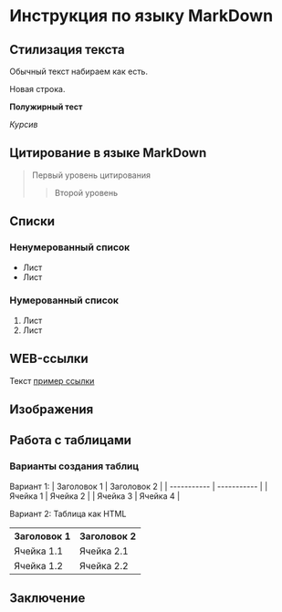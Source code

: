 # Инструкция по языку MarkDown

## Стилизация текста

Обычный текст набираем как есть.

Новая строка.

**Полужирный тест**

*Курсив*

## Цитирование в языке MarkDown

> Первый уровень цитирования
>> Второй уровень

## Списки

### Ненумерованный список
* Лист
* Лист

### Нумерованный список
1. Лист
2. Лист

## WEB-ссылки
Текст [пример ссылки](https://gist.github.com/Jekins/2bf2d0638163f1294637 "Всплывающая подсказка")

## Изображения

## Работа с таблицами

### Варианты создания таблиц

Вариант 1:
| Заголовок 1 | Заголовок 2 |
| ----------- | ----------- |
| Ячейка 1    | Ячейка 2   |
| Ячейка 3    | Ячейка 4   |

Вариант 2:
Таблица как HTML

<table>
    <tr>
        <th>Заголовок 1</th>
        <th>Заголовок 2</th>
    </tr>
    <tr>
        <td>Ячейка 1.1</td>
        <td>Ячейка 2.1</td>
    </tr>
    <tr>
        <td>Ячейка 1.2</td>
        <td>Ячейка 2.2</td>
    </tr>
</table>

## Заключение